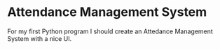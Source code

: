# Attendance Management System
For my first Python program I should create an Attedance Management System with a nice UI.
